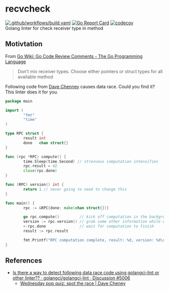 # recvcheck
[![.github/workflows/build.yaml](https://github.com/raeperd/recvcheck/actions/workflows/build.yaml/badge.svg)](https://github.com/raeperd/recvcheck/actions/workflows/build.yaml) [![Go Report Card](https://goreportcard.com/badge/github.com/raeperd/recvcheck)](https://goreportcard.com/report/github.com/raeperd/recvcheck) [![codecov](https://codecov.io/gh/raeperd/recvcheck/graph/badge.svg?token=fPYgEHlq1e)](https://codecov.io/gh/raeperd/recvcheck)  
Golang linter for check receiver type in method 

## Motivtation
From [Go Wiki: Go Code Review Comments - The Go Programming Language](https://go.dev/wiki/CodeReviewComments#receiver-type)
> Don’t mix receiver types. Choose either pointers or struct types for all available method

Following code from [Dave Chenney](https://dave.cheney.net/2015/11/18/wednesday-pop-quiz-spot-the-race) causes data race. Could you find it?
This linter does it for you.

```go
package main

import (
        "fmt"
        "time"
)

type RPC struct {
        result int
        done   chan struct{}
}

func (rpc *RPC) compute() {
        time.Sleep(time.Second) // strenuous computation intensifies
        rpc.result = 42
        close(rpc.done)
}

func (RPC) version() int {
        return 1 // never going to need to change this
}

func main() {
        rpc := &RPC{done: make(chan struct{})}

        go rpc.compute()         // kick off computation in the background
        version := rpc.version() // grab some other information while we're waiting
        <-rpc.done               // wait for computation to finish
        result := rpc.result

        fmt.Printf("RPC computation complete, result: %d, version: %d\n", result, version)
}
```

## References
- [Is there a way to detect following data race code using golangci-lint or other linter?? · golangci/golangci-lint · Discussion #5006](https://github.com/golangci/golangci-lint/discussions/5006)
    - [Wednesday pop quiz: spot the race | Dave Cheney](https://dave.cheney.net/2015/11/18/wednesday-pop-quiz-spot-the-race)




